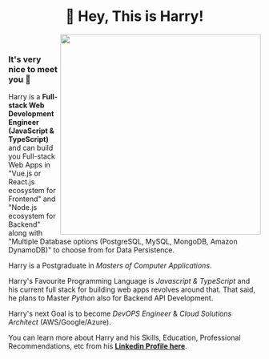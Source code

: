 <h1 align="center">🤘 Hey, This is Harry!</h1>

<img align="right" src="https://firebasestorage.googleapis.com/v0/b/harry-manchanda.appspot.com/o/code.png?alt=media&token=88024a0c-d1c0-4ab6-aabf-894a76b51083" height="400" width="400">

<p>&nbsp;</p>

### It's very nice to meet you 🙌

Harry is a **Full-stack Web Development Engineer (JavaScript & TypeScript)** and can build you Full-stack Web Apps in "Vue.js or React.js ecosystem for Frontend" and "Node.js ecosystem for Backend" along with "Multiple Database options (PostgreSQL, MySQL, MongoDB, Amazon DynamoDB)" to choose from for Data Persistence.

Harry is a Postgraduate in _Masters of Computer Applications_.

Harry's Favourite Programming Language is _Javascript & TypeScript_ and his current full stack for building web apps revolves around that. That said, he plans to Master _Python_ also for Backend API Development.

Harry's next Goal is to become _DevOPS Engineer_ & _Cloud Solutions Architect_ (AWS/Google/Azure).

You can learn more about Harry and his Skills, Education, Professional Recommendations, etc from his [**Linkedin Profile here**](https://www.linkedin.com/in/harrymanchanda/).
